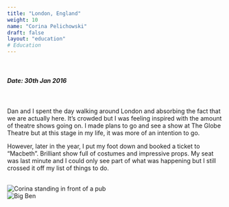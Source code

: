 ```yaml
---
title: "London, England"
weight: 10
name: "Corina Pelichowski"
draft: false
layout: "education"
# Education
---
```

  <br>
  <h5>Date: 30th Jan 2016</h5>
  <br>
   <p>
  Dan and I spent the day walking around London and absorbing the fact that we are actually here. It’s crowded but I was feeling inspired with the amount of theatre shows going on. I made plans to go and see a show at The Globe Theatre but at this stage in my life, it was more of an intention to go.
</p>

<p>
  However, later in the year, I put my foot down and booked a ticket to “Macbeth”. Brilliant show full of costumes and impressive props. My seat was last minute and I could only see part of what was happening but I still crossed it off my list of things to do.
</p>


<br>

<!-- IMAGES --> 

<div class="row">
    <div class="col">
      <img src="/img/blog/2_london1.jpg" alt="Corina standing in front of a pub">
    </div>
    <div class="col">
      <img src="/img/blog/2_london2.jpg" alt="Big Ben">
    </div>
</div>

<br>